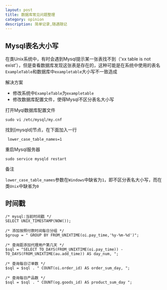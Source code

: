 ```yaml
---
layout: post
title: 数据库常见问题整理
category: opinion
description: 简单记录,随遇随记
---
```


## Mysql表名大小写

在类Unix系统中，有时会遇到Mysql提示某一张表找不到（'xx table is not exist'），但是查看数据库发现这张表是存在的，这种可能是在系统中使用的表名`ExampleTable`和数据库中`exampletable`大小写不一致造成

解决方案

* 修改系统中`ExampleTable`为`exampletable`
* 修改数据库配置文件，使得Mysql不区分表名大小写

打开Myql数据库配置文件

    sudo vi /etc/mysql/my.cnf

找到[mysqld]节点，在下面加入一行

     lower_case_table_names=1

重启Mysql服务器

    sudo service mysqld restart

备注

`lower_case_table_names`参数在`Windows`中缺省为`1`，即不区分表名大小写，而在类`Unix`中缺省为`0`

## 时间戳

    /* mysql:当前时间戳 */
    SELECT UNIX_TIMESTAMP(NOW());

    /* 添加按照付款时间每日分组 */
    $group = " GROUP BY FROM_UNIXTIME(oi.pay_time,'%y-%m-%d')";

    /* 查询距添加代理用户第几天 */
    $sql = "SELECT TO_DAYS(FROM_UNIXTIME(oi.pay_time)) - TO_DAYS(FROM_UNIXTIME(au.add_time)) AS day_num, ";

    /* 查询每日订单数 */
    $sql = $sql . " COUNT(oi.order_id) AS order_sum_day, ";

    /* 查询每日产品数 */
    $sql = $sql . " COUNT(og.goods_id) AS product_sum_day ";
